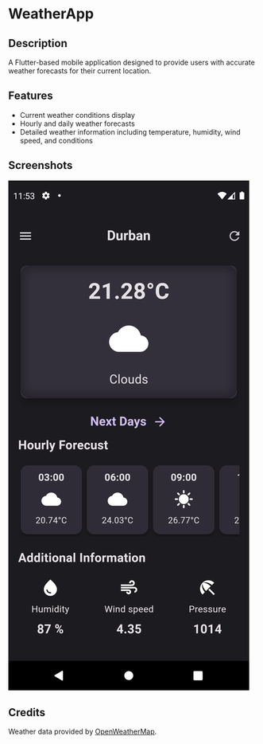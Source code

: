 # WeatherApp

## Description
A Flutter-based mobile application designed to provide users with accurate weather forecasts for their current location. 

## Features
- Current weather conditions display
- Hourly and daily weather forecasts
- Detailed weather information including temperature, humidity, wind speed, and conditions

## Screenshots
![Screenshot](assets\images\Screenshot_1710539588.png)

## Credits
Weather data provided by [OpenWeatherMap](https://openweathermap.org/).


